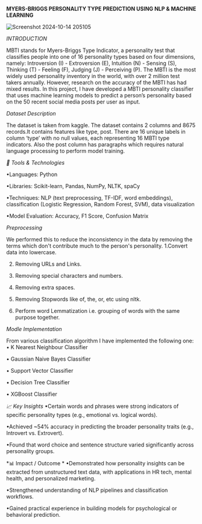 **MYERS-BRIGGS PERSONALITY TYPE PREDICTION USING NLP & MACHINE LEARNING**

![Screenshot 2024-10-14 205105](https://github.com/user-attachments/assets/05550b36-77a6-4945-b0cb-5f259d426223)

*INTRODUCTION*

MBTI stands for Myers-Briggs Type Indicator, a personality test that classifies people into one of 16 personality types based on four dimensions, namely: Introversion (I) - Extroversion (E), Intuition (N) - Sensing (S), Thinking (T) - Feeling (F), Judging (J) - Perceiving (P). The MBTI is the most widely used personality inventory in the world, with over 2 million test takers annually. However, research on the accuracy of the MBTI has had mixed results. In this project, I have developed a MBTI personality classifier that uses machine learning models to predict a person’s personality based on the 50 recent social media posts per user as input.

*Dataset Description*

The dataset is taken from kaggle. The dataset contains 2 columns and 8675 records.It contains features like type, post. There are 16 unique labels in column ‘type’ with no null values, each representing 16 MBTI type indicators. Also the post column has paragraphs which requires natural language processing to perform model training.

*🧰 Tools & Technologies*

•Languages: Python

•Libraries: Scikit-learn, Pandas, NumPy, NLTK, spaCy

•Techniques: NLP (text preprocessing, TF-IDF, word embeddings), classification (Logistic Regression, Random Forest, SVM), data visualization

•Model Evaluation: Accuracy, F1 Score, Confusion Matrix

*Preprocessing*

We performed this to reduce the inconsistency in the data by removing the terms which don't contribute much to the person's personality.
1.Convert data into lowercase.

2.  Removing URLs and Links.

3. Removing special characters and numbers.
   
4. Removing extra spaces.
  
5. Removing Stopwords like of, the, or, etc using nltk.
  
6. Perform word Lemmatization i.e. grouping of words with the same purpose together.

*Modle Implementation*

From various classification algorithm I have implemented the following one:
• K Nearest Neighbour Classifier

• Gaussian Naive Bayes Classifier

• Support Vector Classifier

• Decision Tree Classifier

• XGBoost Classifier

*📈 Key Insights*
•Certain words and phrases were strong indicators of specific personality types (e.g., emotional vs. logical words).

•Achieved ~54% accuracy in predicting the broader personality traits (e.g., Introvert vs. Extrovert).

•Found that word choice and sentence structure varied significantly across personality groups.

*📊 Impact / Outcome *
•Demonstrated how personality insights can be extracted from unstructured text data, with applications in HR tech, mental health, and personalized marketing.

•Strengthened understanding of NLP pipelines and classification workflows.

•Gained practical experience in building models for psychological or behavioral prediction.


